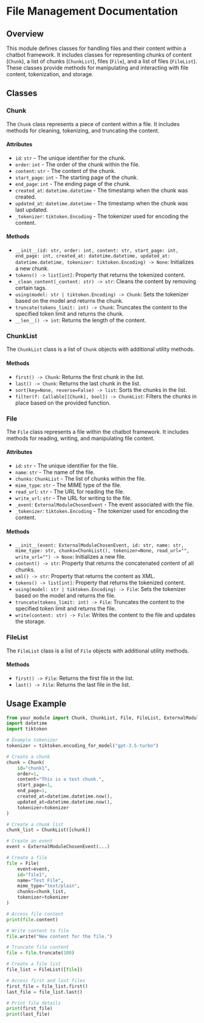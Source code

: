 # File Management Documentation

## Overview

This module defines classes for handling files and their content within a chatbot framework. It includes classes for representing chunks of content (`Chunk`), a list of chunks (`ChunkList`), files (`File`), and a list of files (`FileList`). These classes provide methods for manipulating and interacting with file content, tokenization, and storage.

## Classes

### Chunk

The `Chunk` class represents a piece of content within a file. It includes methods for cleaning, tokenizing, and truncating the content.

#### Attributes

- `id`: `str` - The unique identifier for the chunk.
- `order`: `int` - The order of the chunk within the file.
- `content`: `str` - The content of the chunk.
- `start_page`: `int` - The starting page of the chunk.
- `end_page`: `int` - The ending page of the chunk.
- `created_at`: `datetime.datetime` - The timestamp when the chunk was created.
- `updated_at`: `datetime.datetime` - The timestamp when the chunk was last updated.
- `_tokenizer`: `tiktoken.Encoding` - The tokenizer used for encoding the content.

#### Methods

- `__init__(id: str, order: int, content: str, start_page: int, end_page: int, created_at: datetime.datetime, updated_at: datetime.datetime, tokenizer: tiktoken.Encoding) -> None`: Initializes a new chunk.
- `tokens() -> list[int]`: Property that returns the tokenized content.
- `_clean_content(_content: str) -> str`: Cleans the content by removing certain tags.
- `using(model: str | tiktoken.Encoding) -> Chunk`: Sets the tokenizer based on the model and returns the chunk.
- `truncate(tokens_limit: int) -> Chunk`: Truncates the content to the specified token limit and returns the chunk.
- `__len__() -> int`: Returns the length of the content.

### ChunkList

The `ChunkList` class is a list of `Chunk` objects with additional utility methods.

#### Methods

- `first() -> Chunk`: Returns the first chunk in the list.
- `last() -> Chunk`: Returns the last chunk in the list.
- `sort(key=None, reverse=False) -> list`: Sorts the chunks in the list.
- `filter(f: Callable[[Chunk], bool]) -> ChunkList`: Filters the chunks in place based on the provided function.

### File

The `File` class represents a file within the chatbot framework. It includes methods for reading, writing, and manipulating file content.

#### Attributes

- `id`: `str` - The unique identifier for the file.
- `name`: `str` - The name of the file.
- `chunks`: `ChunkList` - The list of chunks within the file.
- `mime_type`: `str` - The MIME type of the file.
- `read_url`: `str` - The URL for reading the file.
- `write_url`: `str` - The URL for writing to the file.
- `_event`: `ExternalModuleChosenEvent` - The event associated with the file.
- `_tokenizer`: `tiktoken.Encoding` - The tokenizer used for encoding the content.

#### Methods

- `__init__(event: ExternalModuleChosenEvent, id: str, name: str, mime_type: str, chunks=ChunkList(), tokenizer=None, read_url="", write_url="") -> None`: Initializes a new file.
- `content() -> str`: Property that returns the concatenated content of all chunks.
- `xml() -> str`: Property that returns the content as XML.
- `tokens() -> list[int]`: Property that returns the tokenized content.
- `using(model: str | tiktoken.Encoding) -> File`: Sets the tokenizer based on the model and returns the file.
- `truncate(tokens_limit: int) -> File`: Truncates the content to the specified token limit and returns the file.
- `write(content: str) -> File`: Writes the content to the file and updates the storage.

### FileList

The `FileList` class is a list of `File` objects with additional utility methods.

#### Methods

- `first() -> File`: Returns the first file in the list.
- `last() -> File`: Returns the last file in the list.

## Usage Example

```python
from your_module import Chunk, ChunkList, File, FileList, ExternalModuleChosenEvent
import datetime
import tiktoken

# Example tokenizer
tokenizer = tiktoken.encoding_for_model("gpt-3.5-turbo")

# Create a chunk
chunk = Chunk(
    id="chunk1",
    order=1,
    content="This is a test chunk.",
    start_page=1,
    end_page=1,
    created_at=datetime.datetime.now(),
    updated_at=datetime.datetime.now(),
    tokenizer=tokenizer
)

# Create a chunk list
chunk_list = ChunkList([chunk])

# Create an event
event = ExternalModuleChosenEvent(...)

# Create a file
file = File(
    event=event,
    id="file1",
    name="Test File",
    mime_type="text/plain",
    chunks=chunk_list,
    tokenizer=tokenizer
)

# Access file content
print(file.content)

# Write content to file
file.write("New content for the file.")

# Truncate file content
file = file.truncate(100)

# Create a file list
file_list = FileList([file])

# Access first and last files
first_file = file_list.first()
last_file = file_list.last()

# Print file details
print(first_file)
print(last_file)
